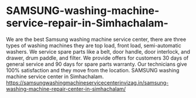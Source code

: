 # SAMSUNG-washing-machine-service-repair-in-Simhachalam-
 We are the best Samsung washing machine service center, there are three types of washing machines they are top load, front load, semi-automatic washers. We service spare parts like a belt, door handle, door interlock, and drawer, drum paddle, and filter. We provide offers for customers 30 days of general service and 90 days for spare parts warranty. Our technicians give 100% satisfaction and they move from the location. SAMSUNG washing machine service center in Simhachalam.  https://samsungwashingmachineservicecenterinvizag.in/samsung-washing-machine-repair-center-in-simhachalam/
